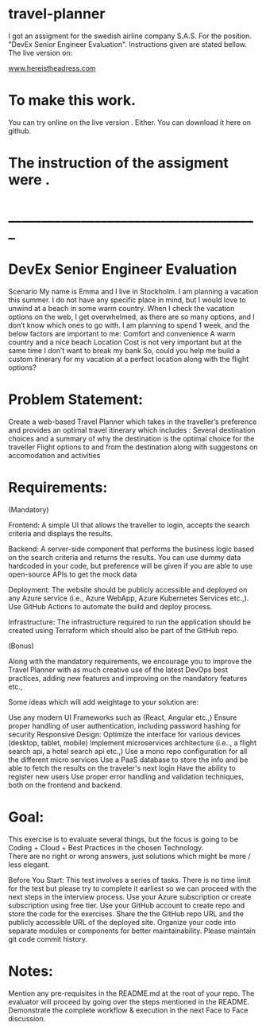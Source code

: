 # travel-planner
I got an assigment for the swedish airline company S.A.S. For the position. "DevEx Senior Engineer Evaluation".  Instructions given are stated bellow. 
The live version on: 

www.hereistheadress.com 

# To make this work. 

You can try online on the live version . 
Either. You can download it here on github.  

# The instruction of the assigment were . 
# ______________________________________
# DevEx Senior Engineer Evaluation

Scenario
My name is Emma and I live in Stockholm. I am planning a vacation this summer. I do not have any specific place in mind, but I would love to unwind at a beach in some warm country. 
When I check the vacation options on the web, I get overwhelmed, as there are so many options, and I don’t know which ones to go with. I am planning to spend 1 week, and the below factors are important to me:
Comfort and convenience
A warm country and a nice beach Location
Cost is not very important but at the same time I don’t want to break my bank
So, could you help me build a custom itinerary for my vacation at a perfect location along with the flight options?

# Problem Statement:
Create a web-based Travel Planner which takes in the traveller’s preference and provides an optimal travel itinerary which includes :
Several destination choices and a summary of why the destination is the optimal choice for the traveller
Flight options to and from the destination along with suggestons on accomodation and activities

# Requirements:
(Mandatory)

Frontend: A simple UI that allows the traveller to login, accepts the search criteria and displays the results.

Backend: A server-side component that performs the business logic based on the search criteria and returns the results. You can use dummy data hardcoded in your code, but preference will be given if you are able to use open-source APIs to get the mock data

Deployment: The website should be publicly accessible and deployed on any Azure service (i.e., Azure WebApp, Azure Kubernetes Services etc.,). Use GitHub Actions to automate the build and deploy process.

Infrastructure: The infrastructure required to run the application should be created using Terraform which should also be part of the GitHub repo.

(Bonus)

Along with the mandatory requirements, we encourage you to improve the Travel Planner with as much creative use of the latest DevOps best practices, adding new features and improving on the mandatory features etc., 

Some ideas which will add weightage to your solution are:

Use any modern UI Frameworks such as (React, Angular etc.,)
Ensure proper handling of user authentication, including password hashing for security
Responsive Design: Optimize the interface for various devices (desktop, tablet, mobile)
Implement microservices architecture (i.e.., a flight search api, a hotel search api etc.,)
Use a mono repo configuration for all the different micro services
Use a PaaS database to store the info and be able to fetch the results on the traveler's next login
Have the ability to register new users
Use proper error handling and validation techniques, both on the frontend and backend.

# Goal: 

This exercise is to evaluate several things, but the focus is going to be Coding + Cloud + Best Practices in the chosen Technology.  
There are no right or wrong answers, just solutions which might be more / less elegant.

Before You Start:
This test involves a series of tasks. There is no time limit for the test but please try to complete it earliest so we can proceed with the next steps in the interview process.
Use your Azure subscription or create subscription using free tier.
Use your GitHub account to create repo and store the code for the exercises. Share the the GitHub repo URL and the publicly accessible URL of the deployed site.
Organize your code into separate modules or components for better maintainability.
Please maintain git code commit history.

# Notes:
Mention any pre-requisites in the README.md at the root of your repo. 
The evaluator will proceed by going over the steps mentioned in the README.
Demonstrate the complete workflow & execution in the next Face to Face discussion.
